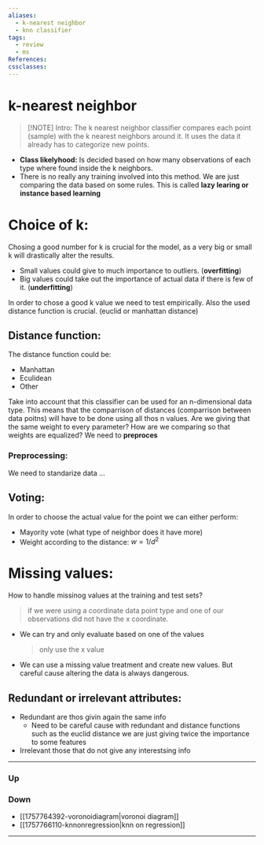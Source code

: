 ```yaml
---
aliases:
  - k-nearest neighbor
  - knn classifier
tags:
  - review
  - ms
References:
cssclasses:
---
```

# k-nearest neighbor
> [!NOTE] Intro: 
> The k nearest neighbor classifier compares each point (sample) with the k nearest neighbors around it. It uses the data it already has to categorize new points. 
> 
- **Class likelyhood:** Is decided based on how many observations of each type where found inside the k neighbors. 
- There is no really any training involved into this method. We are just comparing the data based on some rules. This is called **lazy learing or instance based learning**

# Choice of k: 
Chosing a good number for k is crucial for the model, as a very big or small k will drastically alter the results. 

- Small values could give to much importance to outliers. (**overfitting**)
- Big values could take out the importance of actual data if there is few of it. (**underfitting**)

In order to chose a good k value we need to test empirically. Also the used distance function is crucial. (euclid or manhattan distance)

## Distance function: 
The distance function could be: 
- Manhattan 
- Eculidean 
- Other

Take into account that this classifier can be used for an n-dimensional data type. This means that the comparrison of distances (comparrison between data poitns) will have to be done using all thos n values. Are we giving that the same weight to every parameter? How are we comparing so that weights are equalized? We need to **preproces**
### Preprocessing:
We need to standarize data …


## Voting:
In order to choose the actual value for the point we can either perform: 
- Mayority vote (what type of neighbor does it have more)
- Weight according to the distance: $w = 1/d^2$

# Missing values: 
How to handle missinog values at the training and test sets? 
> if we were using a coordinate data point type and one of our observations did not have the x coordinate. 

- We can try and only evaluate based on one of the values
  > only use the x value

- We can use a missing value treatment and create new values. But careful cause altering the data is always dangerous. 

## Redundant or irrelevant attributes: 
- Redundant are thos givin again the same info
	- Need to be careful cause with redundant and distance functions such as the euclid distance we are just giving twice the importance to some features 
- Irrelevant those that do not give any interestsing info

***
### Up
### Down
- [[1757764392-voronoidiagram|voronoi diagram]]
- [[1757766110-knnonregression|knn on regression]]
***
